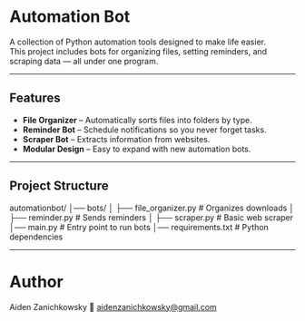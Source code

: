 # Automation Bot

A collection of Python automation tools designed to make life easier.  
This project includes bots for organizing files, setting reminders, and scraping data — all under one program.

---

##  Features
- **File Organizer** – Automatically sorts files into folders by type.
- **Reminder Bot** – Schedule notifications so you never forget tasks.
- **Scraper Bot** – Extracts information from websites.
- **Modular Design** – Easy to expand with new automation bots.

---

##  Project Structure
automationbot/
│── bots/
│ ├── file_organizer.py # Organizes downloads
│ ├── reminder.py # Sends reminders
│ ├── scraper.py # Basic web scraper
│── main.py # Entry point to run bots
│── requirements.txt # Python dependencies

---
#  Author

Aiden Zanichkowsky
📧 aidenzanichkowsky@gmail.com

